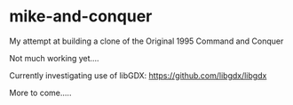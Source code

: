 # mike-and-conquer

My attempt at building a clone of the Original 1995 Command and Conquer


Not much working yet....


Currently investigating use of libGDX:  https://github.com/libgdx/libgdx

More to come.....
